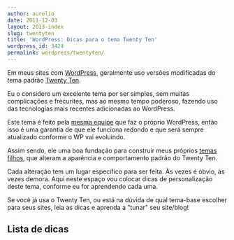 ```yaml
---
author: aurelio
date: 2011-12-03
layout: 2013-index
slug: twentyten
title: 'WordPress: Dicas para o tema Twenty Ten'
wordpress_id: 3424
permalink: wordpress/twentyten/
---
```


Em meus sites com [WordPress](http://aurelio.net/wordpress/), geralmente uso versões modificadas do tema padrão [Twenty Ten](http://wordpress.org/extend/themes/twentyten).

Eu o considero um excelente tema por ser simples, sem muitas complicações e frecurites, mas ao mesmo tempo poderoso, fazendo uso das tecnologias mais recentes adicionadas ao WordPress.

Este tema é feito pela [mesma equipe](http://automattic.com/) que faz o próprio WordPress, então isso é uma garantia de que ele funciona redondo e que será sempre atualizado conforme o WP vai evoluindo.

Assim sendo, ele uma boa fundação para construir meus próprios [temas filhos](http://codex.wordpress.org/pt-br:Temas_Filhos), que alteram a aparência e comportamento padrão do Twenty Ten.

Cada alteração tem um lugar específico para ser feita. Às vezes é óbvio, às vezes demora. Aqui neste espaço vou colocar dicas de personalização deste tema, conforme eu for aprendendo cada uma.

Se você já usa o Twenty Ten, ou está na dúvida de qual tema-base escolher para seus sites, leia as dicas e aprenda a "tunar" seu site/blog!


## Lista de dicas

<!-- The article list is generated by the template -->
